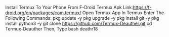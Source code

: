  Install Termux To Your Phone From F-Droid
Termux Apk Link:https://f-droid.org/en/packages/com.termux/
Open Termux App
In Termux Enter The Following Commands:
pkg update -y
pkg upgrade -y
pkg install git -y
pkg install python3 -y
git clone https://github.com/Termux-Deauther.git
cd Termux-Deauther
Then, Type
bash deathr18
